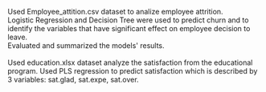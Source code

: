Used Employee_attition.csv dataset to analize employee attrition.<br>
Logistic Regression  and Decision Tree were used to predict churn and to identify the variables that have significant effect on employee decision to leave.<br>
Evaluated and summarized the models' results.<br><br>
Used education.xlsx dataset  analyze the satisfaction from the educational program. Used PLS regression to predict satisfaction which is described by 3 variables: sat.glad, sat.expe, sat.over.
